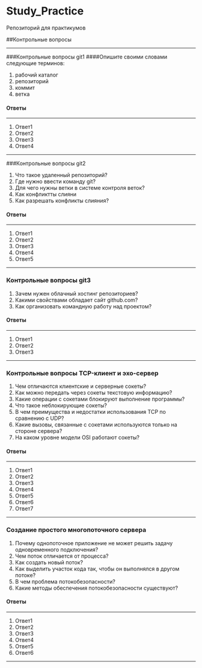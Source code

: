 # Study_Practice
Репозиторий для практикумов

##Контрольные вопросы

---
###Контрольные вопросы git1
####Опишите своими словами следующие терминов:
1. рабочий каталог
2. репозиторий
3. коммит
4. ветка

#### Ответы

---
1. Ответ1
2. Ответ2
3. Ответ3
4. Ответ4
---


###Контрольные вопросы git2
1. Что такое удаленный репозиторий?
2. Где нужно ввести команду git?
3. Для чего нужны ветки в системе контроля веток?
4. Как конфликтты слияни
5. Как разрешать конфликты слияния?

#### Ответы

---
1. Ответ1
2. Ответ2
3. Ответ3
4. Ответ4
5. Ответ5
---

### Контрольные вопросы git3
1. Зачем нужен облачный хостинг репозиториев?
2. Какими свойствами обладает сайт github.com?
3. Как организовать командную работу над проектом?
#### Ответы

---
1. Ответ1
2. Ответ2
3. Ответ3
---

### Контрольные вопросы TCP-клиент и эхо-сервер
1. Чем отличаются клиентские и серверные сокеты?
2. Как можно передать через сокеты текстовую информацию?
3. Какие операции с сокетами блокируют выполнение программы?
4. Что такое неблокирующие сокеты?
5. В чем преимущества и недостатки использования TCP по сравнению с UDP?
6. Какие вызовы, связанные с сокетами используются только на стороне сервера?
7. На каком уровне модели OSI работают сокеты?
#### Ответы

---
1. Ответ1
2. Ответ2
3. Ответ3
4. Ответ4
5. Ответ5
6. Ответ6
7. Ответ7
---

### Создание простого многопоточного сервера
1. Почему однопоточное приложение не может решить задачу одновременного подключения?
2. Чем поток отличается от процесса?
3. Как создать новый поток?
4. Как выделить участок кода так, чтобы он выполнялся в другом потоке?
5. В чем проблема потокобезопасности?
6. Какие методы обеспечения потокобезопасности существуют?
#### Ответы

---
1. Ответ1
2. Ответ2
3. Ответ3
4. Ответ4
5. Ответ5
6. Ответ6
---